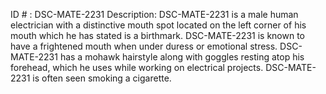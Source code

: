 ID # : DSC-MATE-2231
Description: DSC-MATE-2231 is a male human electrician with a distinctive mouth spot located on the left corner of his mouth which he has stated is a birthmark. DSC-MATE-2231 is known to have a frightened mouth when under duress or emotional stress. DSC-MATE-2231 has a mohawk hairstyle along with goggles resting atop his forehead, which he uses while working on electrical projects. DSC-MATE-2231 is often seen smoking a cigarette.